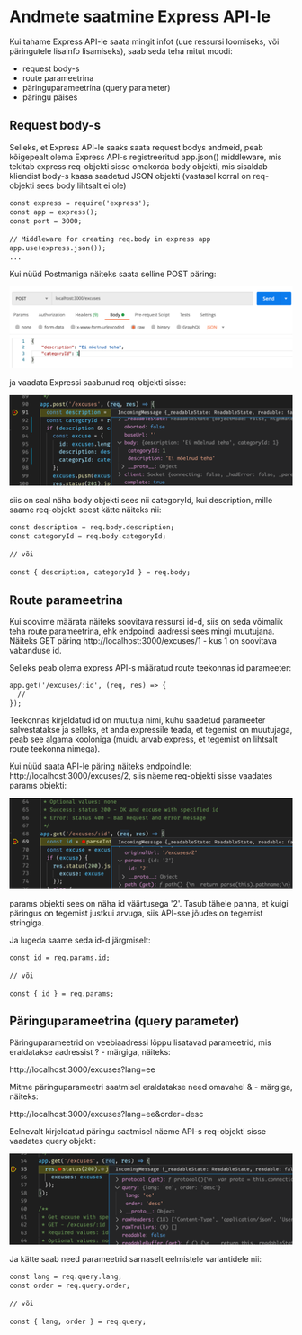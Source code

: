# Andmete saatmine Express API-le

Kui tahame Express API-le saata mingit infot (uue ressursi loomiseks, või päringutele lisainfo lisamiseks), saab seda teha mitut moodi:

-   request body-s 
-   route parameetrina
-   päringuparameetrina (query parameter)
-   päringu päises

## Request body-s

Selleks, et Express API-le saaks saata request bodys andmeid, peab kõigepealt olema Express API-s registreeritud app.json() middleware, mis tekitab express req-objekti sisse omakorda body objekti, mis sisaldab kliendist body-s kaasa saadetud JSON objekti (vastasel korral on req-objekti sees body lihtsalt ei ole)

```
const express = require('express');
const app = express();
const port = 3000;

// Middleware for creating req.body in express app
app.use(express.json());
...
```

Kui nüüd Postmaniga näiteks saata selline POST päring:

![post päring postmanis](/pildid/post_paring.png)

ja vaadata Expressi saabunud req-objekti sisse:

![req objekt](/pildid/req_objekt.png)

siis on seal näha body objekti sees nii categoryId, kui description, mille saame req-objekti seest kätte näiteks nii:

```
const description = req.body.description;
const categoryId = req.body.categoryId;

// või

const { description, categoryId } = req.body;
```

## Route parameetrina

Kui soovime määrata näiteks soovitava ressursi id-d, siis on seda võimalik teha route parameetrina, ehk endpoindi aadressi sees mingi muutujana. Näiteks GET päring http://localhost:3000/excuses/1 - kus 1 on soovitava vabanduse id.

Selleks peab olema express API-s määratud route teekonnas id parameeter:

```
app.get('/excuses/:id', (req, res) => {
  //
});
```

Teekonnas kirjeldatud id on muutuja nimi, kuhu saadetud parameeter salvestatakse ja selleks, et anda expressile teada, et tegemist on muutujaga, peab see algama kooloniga (muidu arvab express, et tegemist on lihtsalt route teekonna nimega).

Kui nüüd saata API-le päring näiteks endpoindile: http://localhost:3000/excuses/2, siis näeme req-objekti sisse vaadates params objekti:

![params objekt](/pildid/params_objekt.png)

params objekti sees on näha id väärtusega '2'. Tasub tähele panna, et kuigi päringus on tegemist justkui arvuga, siis API-sse jõudes on tegemist stringiga.

Ja lugeda saame seda id-d järgmiselt:

```
const id = req.params.id;

// või

const { id } = req.params;
```

## Päringuparameetrina (query parameter)

Päringuparameetrid on veebiaadressi lõppu lisatavad parameetrid, mis eraldatakse aadressist ? - märgiga, näiteks:

http://localhost:3000/excuses?lang=ee

Mitme päringuparameetri saatmisel eraldatakse need omavahel & - märgiga, näiteks:

http://localhost:3000/excuses?lang=ee&order=desc

Eelnevalt kirjeldatud päringu saatmisel näeme API-s req-objekti sisse vaadates query objekti:

![params objekt](/pildid/query_objekt.png)

Ja kätte saab need parameetrid sarnaselt eelmistele variantidele nii:

```
const lang = req.query.lang;
const order = req.query.order;

// või

const { lang, order } = req.query;
```
